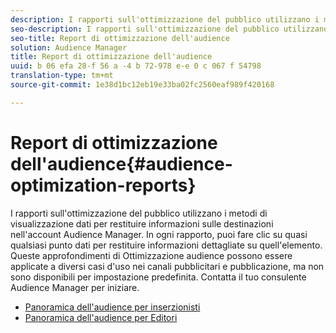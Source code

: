 ```yaml
---
description: I rapporti sull'ottimizzazione del pubblico utilizzano i metodi di visualizzazione dati per restituire informazioni sulle destinazioni nell'account Audience Manager. In ogni rapporto, puoi fare clic su quasi qualsiasi punto dati per restituire informazioni dettagliate su quell'elemento. Queste approfondimenti di Ottimizzazione audience possono essere applicate a diversi casi d'uso nei canali pubblicitari e pubblicazione, ma non sono disponibili per impostazione predefinita. Contatta il tuo consulente Audience Manager per iniziare.
seo-description: I rapporti sull'ottimizzazione del pubblico utilizzano i metodi di visualizzazione dati per restituire informazioni sulle destinazioni nell'account Audience Manager. In ogni rapporto, puoi fare clic su quasi qualsiasi punto dati per restituire informazioni dettagliate su quell'elemento. Queste approfondimenti di Ottimizzazione audience possono essere applicate a diversi casi d'uso nei canali pubblicitari e pubblicazione, ma non sono disponibili per impostazione predefinita. Contatta il tuo consulente Audience Manager per iniziare.
seo-title: Report di ottimizzazione dell'audience
solution: Audience Manager
title: Report di ottimizzazione dell'audience
uuid: b 06 efa 28-f 56 a -4 b 72-978 e-e 0 c 067 f 54798
translation-type: tm+mt
source-git-commit: 1e38d1bc12eb19e33ba02fc2560eaf989f420168

---
```



# Report di ottimizzazione dell&#39;audience{#audience-optimization-reports}

I rapporti sull&#39;ottimizzazione del pubblico utilizzano i metodi di visualizzazione dati per restituire informazioni sulle destinazioni nell&#39;account Audience Manager. In ogni rapporto, puoi fare clic su quasi qualsiasi punto dati per restituire informazioni dettagliate su quell&#39;elemento. Queste approfondimenti di Ottimizzazione audience possono essere applicate a diversi casi d&#39;uso nei canali pubblicitari e pubblicazione, ma non sono disponibili per impostazione predefinita. Contatta il tuo consulente Audience Manager per iniziare.

+ [Panoramica dell&#39;audience per inserzionisti](aor-advertisers/aor-advertisers.md)
+ [Panoramica dell&#39;audience per Editori](aor-publishers/aor-publishers.md)